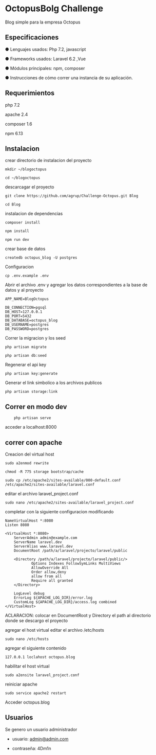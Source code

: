 # OctopusBolg Challenge

Blog simple para la empresa Octopus

## Especificaciones 

● Lenguajes usados: Php 7.2, javascript

● Frameworks usados: Laravel 6.2 ,Vue

● Módulos principales: npm, composer

● Instrucciones de cómo correr una instancia de su aplicación.

## Requerimientos

php 7.2

apache 2.4

composer 1.6

npm 6.13


## Instalacion

crear directorio de instalacion del proyecto
```
mkdir ~/blogoctopus

cd ~/blogoctopus 
```
descarcagar el proyecto
```
git clone https://github.com/agrup/Challenge-Octopus.git Blog

cd Blog
```
instalacion de dependencias 

```
composer install

npm install

npm run dev 

```

crear base de datos
```
createdb octopus_blog -U postgres
```

Configuracion

```
cp .env.example .env 

```
Abrir el archivo .env y agregar los datos correspondientes a la base de datos y al proyecto

```
APP_NAME=BlogOctopus

DB_CONNECTION=pgsql
DB_HOST=127.0.0.1
DB_PORT=5432
DB_DATABASE=octopus_blog
DB_USERNAME=postgres
DB_PASSWORD=postgres

```
Correr la migracion y los seed

```
php artisan migrate

php artisan db:seed

```
Regenerar el api key

```
php artisan key:generate

```

Generar el link simbolico a los archivos publicos

```
php artisan storage:link

```

## Correr en modo dev
```
    php artisan serve
```

acceder a localhost:8000 

## correr con apache

Creacion del virtual host
```
sudo a2enmod rewrite

chmod -R 775 storage bootstrap/cache

sudo cp /etc/apache2/sites-available/000-default.conf /etc/apache2/sites-available/laravel.conf
```
editar el archivo laravel_project.conf
```
sudo nano /etc/apache2/sites-available/laravel_project.conf

```

completar con la siguiente configuracion modificando 


```
NameVirtualHost *:8080
Listen 8080
 
<VirtualHost *:8080>
    ServerAdmin admin@example.com
    ServerName laravel.dev
    ServerAlias www.laravel.dev
    DocumentRoot /path/a/laravel/projecto/laravel/public
     
    <Directory /path/a/laravel/projecto/laravel/public/>
            Options Indexes FollowSymLinks MultiViews
            AllowOverride All
            Order allow,deny
            allow from all
            Require all granted
    </Directory>
     
    LogLevel debug
    ErrorLog ${APACHE_LOG_DIR}/error.log
    CustomLog ${APACHE_LOG_DIR}/access.log combined
</VirtualHost>
```

ACLARACION: colocar en DocumentRoot y Directory el path al directorio donde se descargo el proyecto

agregar el host virtual 
editar el archivo /etc/hosts
```
sudo nano /etc/hosts

```

agregar el  siguiente contenido

```
127.0.0.1 loclahost octopus.blog
```

habilitar el host virtual

```
sudo a2ensite laravel_project.conf
```

reiniciar apache

```
sudo service apache2 restart
```
Acceder octopus.blog

## Usuarios
Se genero un usuario administrador 

* usuario: admin@admin.com

* contraseña: 4Dm1n